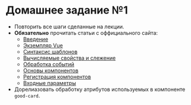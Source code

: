 # Домашнее задание №1

  - Повторить все шаги сделанные на лекции.
  - __Обязательно__ прочитать статьи c оффициального сайта:
      - [Введение](https://ru.vuejs.org/v2/guide/)
      - [Экземпляр Vue](https://ru.vuejs.org/v2/guide/instance.html)
      - [Синтаксис шаблонов](https://ru.vuejs.org/v2/guide/syntax.html)
      - [Вычисляемые свойства и слежение](https://ru.vuejs.org/v2/guide/computed.html)
      - [Обработка событий](https://ru.vuejs.org/v2/guide/events.html)
      - [Основы компонентов](https://ru.vuejs.org/v2/guide/components.html)
      - [Регистрация компонентов](https://ru.vuejs.org/v2/guide/components-registration.html)
      - [Входные параметры](https://ru.vuejs.org/v2/guide/components-props.html)
  - Дорелиазовать обработку атрибутов используемых в компоненте `good-card`.
